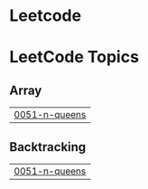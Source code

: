 # Leetcode
<!---LeetCode Topics Start-->
# LeetCode Topics
## Array
|  |
| ------- |
| [0051-n-queens](https://github.com/cocorig/Leetcode/tree/master/0051-n-queens) |
## Backtracking
|  |
| ------- |
| [0051-n-queens](https://github.com/cocorig/Leetcode/tree/master/0051-n-queens) |
<!---LeetCode Topics End-->
